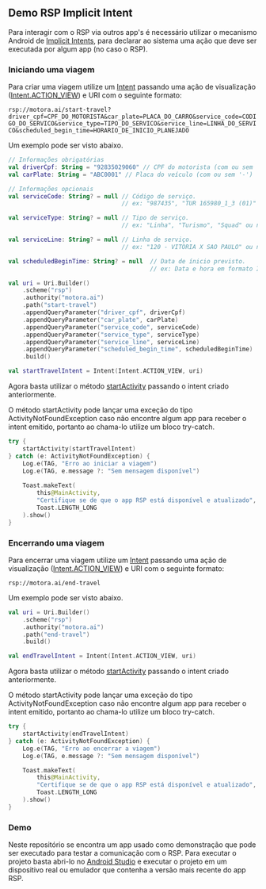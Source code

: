 ## Demo RSP Implicit Intent

Para interagir com o RSP via outros app's é necessário utilizar o mecanismo Android de [Implicit Intents](https://developer.android.com/guide/components/intents-filters#Types), para declarar ao sistema uma ação que deve ser executada por algum app (no caso o RSP).

### Iniciando uma viagem

Para criar uma viagem utilize um [Intent](https://developer.android.com/reference/android/content/Intent) passando uma ação de visualização ([Intent.ACTION_VIEW](https://developer.android.com/reference/android/content/Intent#ACTION_VIEW)) e URI com o seguinte formato:

```rsp://motora.ai/start-travel?driver_cpf=CPF_DO_MOTORISTA&car_plate=PLACA_DO_CARRO&service_code=CODIGO_DO_SERVICO&service_type=TIPO_DO_SERVICO&service_line=LINHA_DO_SERVICO&scheduled_begin_time=HORARIO_DE_INICIO_PLANEJADO```

Um exemplo pode ser visto abaixo.

```kotlin
// Informações obrigatórias
val driverCpf: String = "92835029060" // CPF do motorista (com ou sem '.' e '-')
val carPlate: String = "ABC0001" // Placa do veículo (com ou sem '-')

// Informações opcionais
val serviceCode: String? = null // Código de serviço.
                                // ex: "987435", "TUR 165980_1_3 (01)"  ou null

val serviceType: String? = null // Tipo de serviço.
                                // ex: "Linha", "Turismo", "Squad" ou null

val serviceLine: String? = null // Linha de serviço.
                                // ex: "120 - VITORIA X SAO PAULO" ou null

val scheduledBeginTime: String? = null  // Data de ínicio previsto.
                                        // ex: Data e hora em formato ISO-8601 "2023-01-01T01:01:01-03:00" ou null

val uri = Uri.Builder()
    .scheme("rsp")
    .authority("motora.ai")
    .path("start-travel")
    .appendQueryParameter("driver_cpf", driverCpf)
    .appendQueryParameter("car_plate", carPlate)
    .appendQueryParameter("service_code", serviceCode)
    .appendQueryParameter("service_type", serviceType)
    .appendQueryParameter("service_line", serviceLine)
    .appendQueryParameter("scheduled_begin_time", scheduledBeginTime)
    .build()

val startTravelIntent = Intent(Intent.ACTION_VIEW, uri)
```

Agora basta utilizar o método [startActivity](https://developer.android.com/reference/android/app/Activity#startActivity(android.content.Intent)) passando o intent criado anteriormente.

O método startActivity pode lançar uma exceção do tipo ActivityNotFoundException caso não encontre algum app para receber o intent emitido, portanto ao chama-lo utilize um bloco try-catch.

```kotlin
try {
    startActivity(startTravelIntent)
} catch (e: ActivityNotFoundException) {
    Log.e(TAG, "Erro ao iniciar a viagem")
    Log.e(TAG, e.message ?: "Sem mensagem disponível")
    
    Toast.makeText(
        this@MainActivity,
        "Certifique se de que o app RSP está disponível e atualizado",
        Toast.LENGTH_LONG
    ).show()
}
```

### Encerrando uma viagem

Para encerrar uma viagem utilize um [Intent](https://developer.android.com/reference/android/content/Intent) passando uma ação de visualização ([Intent.ACTION_VIEW](https://developer.android.com/reference/android/content/Intent#ACTION_VIEW)) e URI com o seguinte formato:

```rsp://motora.ai/end-travel```

Um exemplo pode ser visto abaixo.

```kotlin
val uri = Uri.Builder()
    .scheme("rsp")
    .authority("motora.ai")
    .path("end-travel")
    .build()

val endTravelIntent = Intent(Intent.ACTION_VIEW, uri)
```

Agora basta utilizar o método [startActivity](https://developer.android.com/reference/android/app/Activity#startActivity(android.content.Intent)) passando o intent criado anteriormente.

O método startActivity pode lançar uma exceção do tipo ActivityNotFoundException caso não encontre algum app para receber o intent emitido, portanto ao chama-lo utilize um bloco try-catch.

```kotlin
try {
    startActivity(endTravelIntent)
} catch (e: ActivityNotFoundException) {
    Log.e(TAG, "Erro ao encerrar a viagem")
    Log.e(TAG, e.message ?: "Sem mensagem disponível")

    Toast.makeText(
        this@MainActivity,
        "Certifique se de que o app RSP está disponível e atualizado",
        Toast.LENGTH_LONG
    ).show()
}
```

### Demo

Neste repositório se encontra um app usado como demonstração que pode ser executado para testar a comunicação com o RSP. Para executar o projeto basta abri-lo no [Android Studio](https://developer.android.com/studio) e executar o projeto em um dispositivo real ou emulador que contenha a versão mais recente do app RSP. 